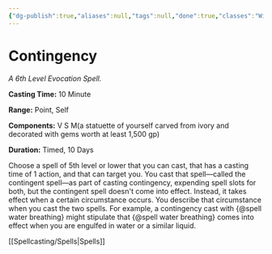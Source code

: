 ```yaml
---
{"dg-publish":true,"aliases":null,"tags":null,"done":true,"classes":"Wizard,","spellLevel":6,"school":"Evocation","source":"PHB","permalink":"/spells/contingency/","dgHomeLink":false,"dgPassFrontmatter":true}
---
```


# Contingency
*A 6th Level Evocation Spell.*

**Casting Time:** 10 Minute

**Range:** Point, Self

**Components:** V S M(a statuette of yourself carved from ivory and decorated with gems worth at least 1,500 gp)

**Duration:** Timed, 10 Days

Choose a spell of 5th level or lower that you can cast, that has a casting time of 1 action, and that can target you. You cast that spell—called the contingent spell—as part of casting contingency, expending spell slots for both, but the contingent spell doesn't come into effect. Instead, it takes effect when a certain circumstance occurs. You describe that circumstance when you cast the two spells. For example, a contingency cast with {@spell water breathing} might stipulate that {@spell water breathing} comes into effect when you are engulfed in water or a similar liquid.

[[Spellcasting/Spells|Spells]]